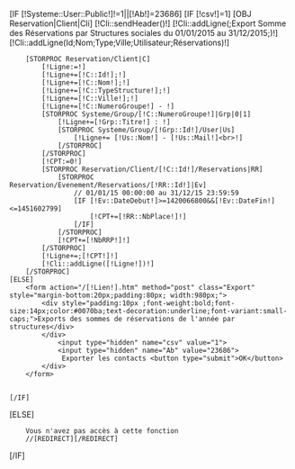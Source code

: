 [IF [!Systeme::User::Public!]!=1||[!Ab!]=23686]
	[IF [!csv!]=1]
		[OBJ Reservation|Client|Cli]
		[!Cli::sendHeader()!]
		[!Cli::addLigne(;Export Somme des Réservations par Structures sociales du 01/01/2015 au 31/12/2015;)!]
		[!Cli::addLigne(Id;Nom;Type;Ville;Utilisateur;Réservations)!]

		[STORPROC Reservation/Client|C]
			[!Ligne:=!]
			[!Ligne+=[!C::Id!];!]
			[!Ligne+=[!C::Nom!];!]
			[!Ligne+=[!C::TypeStructure!];!]
			[!Ligne+=[!C::Ville!];!]
			[!Ligne+=[!C::NumeroGroupe!] - !]
			[STORPROC Systeme/Group/[!C::NumeroGroupe!]|Grp|0|1]
				[!Ligne+=[!Grp::Titre!] : !]
				[STORPROC Systeme/Group/[!Grp::Id!]/User|Us]
					[!Ligne+= [!Us::Nom!] - [!Us::Mail!]<br>!]
				[/STORPROC]
			[/STORPROC]
			[!CPT:=0!]
			[STORPROC Reservation/Client/[!C::Id!]/Reservations|RR]
				[STORPROC Reservation/Evenement/Reservations/[!RR::Id!]|Ev]
					// 01/01/15 00:00:00 au 31/12/15 23:59:59
					[IF [!Ev::DateDebut!]>=1420066800&&[!Ev::DateFin!]<=1451602799]
						[!CPT+=[!RR::NbPlace!]!]
					[/IF]
				[/STORPROC]
				[!CPT+=[!NbRRP!]!]
			[/STORPROC]
			[!Ligne+=;[!CPT!]!]
			[!Cli::addLigne([!Ligne!])!]
		[/STORPROC]
	[ELSE]
		<form action="/[!Lien!].htm" method="post" class="Export" style="margin-bottom:20px;padding:80px; width:980px;">
			<div style="padding:10px ;font-weight:bold;font-size:14px;color:#0070ba;text-decoration:underline;font-variant:small-caps;">Exports des sommes de réservations de l'année par structures</div>
			</div>
				<input type="hidden" name="csv" value="1">
				<input type="hidden" name="Ab" value="23686">
				 Exporter les contacts <button type="submit">OK</button>
			</div>
		</form>
		
		
	[/IF]
[ELSE]

		Vous n'avez pas accès à cette fonction   
		//[REDIRECT][/REDIRECT] 

[/IF]